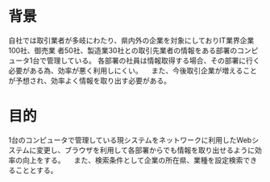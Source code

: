 # 背景
自社では取引業者が多岐にわたり、県内外の企業を対象にしておりIT業界企業100社、御売業
者50社、製造業30社との取引先業者の情報をある部署のコンピュータ1台で管理している。
各部署の社員は情報取得する場合、その部署に行く必要がある為、効率が悪く利用しにくい。
　また、今後取引企業が増えることが予想され、効率よく情報を取り出す必要がある。
# 目的
1台のコンピュータで管理している現システムをネットワークに利用したWebシステムに変更し、ブラウザを利用して各部署からでも情報を取り出せるように効率の向上をする。
　また、検索条件として企業の所在県、業種を設定検索できることとする。